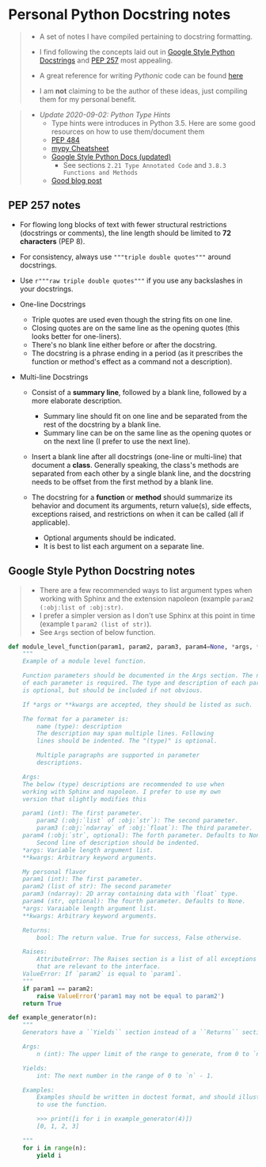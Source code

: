 # Personal Python Docstring notes
>  - A set of notes I have compiled pertaining to docstring formatting.
>
>  - I find following the concepts laid out in [Google Style Python Docstrings](https://sphinxcontrib-napoleon.readthedocs.io/en/latest/example_google.html)
>   and [PEP 257](https://www.python.org/dev/peps/pep-0257/) most appealing.
>
>  - A great reference for writing _Pythonic_ code can be found [here](https://gist.github.com/sloria/7001839)
>
>  - I am __not__ claiming to be the author of these ideas, just compiling them for my personal benefit.

>  - _Update 2020-09-02: Python Type Hints_
>    - Type hints were introduces in Python 3.5. Here are some good resources on how to use them/document them
>    - [PEP 484](https://www.python.org/dev/peps/pep-0484/)
>    - [mypy Cheatsheet](https://mypy.readthedocs.io/en/stable/cheat_sheet_py3.html)
>    - [Google Style Python Docs (updated)](https://google.github.io/styleguide/pyguide.html)
>      - See sections `2.21 Type Annotated Code` and `3.8.3 Functions and Methods`
>    - [Good blog post](http://veekaybee.github.io/2019/07/08/python-type-hints/#:~:text=Thanks-,Introduction,adopting%20them%20into%20their%20codebase.)


## PEP 257 notes
  - For flowing long blocks of text with fewer structural restrictions (docstrings or comments), the line length should be limited to __72 characters__ (PEP 8).

  - For consistency, always use `"""triple double quotes"""` around docstrings.

  - Use `r"""raw triple double quotes"""` if you use any backslashes in your docstrings.

  - One-line Docstrings
      - Triple quotes are used even though the string fits on one line.
      - Closing quotes are on the same line as the opening quotes (this looks better for one-liners).
      - There's no blank line either before or after the docstring.
      - The docstring is a phrase ending in a period (as it prescribes the function or method's effect as a command not a description).

  - Multi-line Docstrings
    - Consist of a __summary line__, followed by a blank line, followed by a more elaborate description.

        - Summary line should fit on one line and be separated from the rest of the docstring by a blank line.
        - Summary line can be on the same line as the opening quotes or on the next line (I prefer to use the next line).

    - Insert a blank line after all docstrings (one-line or multi-line) that document a __class__. Generally speaking, the class's methods are
      separated from each other by a single blank line, and the docstring needs to be offset from the first method by a blank line.

    - The docstring for a __function__ or __method__ should summarize its behavior and document its arguments, return value(s), side effects,
      exceptions raised, and restrictions on when it can be called (all if applicable).

        -  Optional arguments should be indicated.
        -  It is best to list each argument on a separate line.


## Google Style Python Docstring notes
>  - There are a few recommended ways to list argument types when working with Sphinx and the extension napoleon (example `param2 (:obj:list of :obj:str)`.
>  - I prefer a simpler version as I don't use Sphinx at this point in time (example t `param2 (list of str)`).
>  - See `Args` section of below function.

  ```python
  def module_level_function(param1, param2, param3, param4=None, *args, **kwargs):
      """
      Example of a module level function.

      Function parameters should be documented in the Args section. The name
      of each parameter is required. The type and description of each parameter
      is optional, but should be included if not obvious.

      If *args or **kwargs are accepted, they should be listed as such.

      The format for a parameter is:
          name (type): description
	      The description may span multiple lines. Following
	      lines should be indented. The "(type)" is optional.

	      Multiple paragraphs are supported in parameter
	      descriptions.

      Args:
	  The below (type) descriptions are recommended to use when
	  working with Sphinx and napoleon. I prefer to use my own
	  version that slightly modifies this

	  param1 (int): The first parameter.
          param2 (:obj:`list` of :obj:`str`): The second parameter.
          param3 (:obj:`ndarray` of :obj:`float`): The third parameter.
	  param4 (:obj:`str`, optional): The forth parameter. Defaults to None.
	      Second line of description should be indented.
	  *args: Variable length argument list.
	  **kwargs: Arbitrary keyword arguments.

	  My personal flavor
	  param1 (int): The first parameter.
	  param2 (list of str): The second parameter
	  param3 (ndarray): 2D array containing data with `float` type.
	  param4 (str, optional): The fourth parameter. Defaults to None.
	  *args: Varaiable length argument list.
	  **kwargs: Arbitrary keyword arguments.

      Returns:
    	  bool: The return value. True for success, False otherwise.

      Raises:
          AttributeError: The Raises section is a list of all exceptions
	      that are relevant to the interface.
	  ValueError: If `param2` is equal to `param1`.
      """
      if param1 == param2:
          raise ValueError('param1 may not be equal to param2')
      return True
  ```

  ```python
  def example_generator(n):
      """
      Generators have a ``Yields`` section instead of a ``Returns`` section.

      Args:
          n (int): The upper limit of the range to generate, from 0 to `n` - 1.

      Yields:
          int: The next number in the range of 0 to `n` - 1.

      Examples:
          Examples should be written in doctest format, and should illustrate how
          to use the function.

          >>> print([i for i in example_generator(4)])
          [0, 1, 2, 3]

      """
      for i in range(n):
          yield i
  ```
